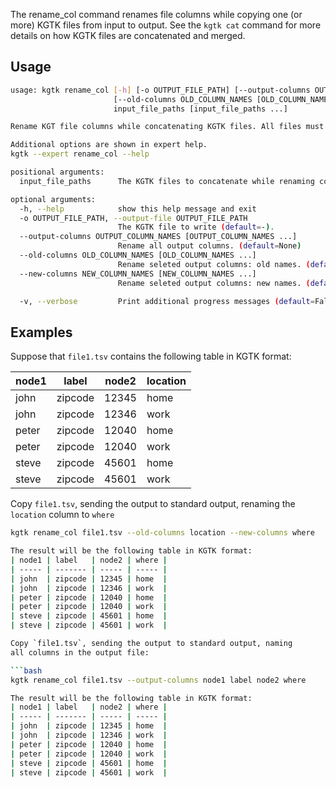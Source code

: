 The rename_col command renames file columns while copying one
(or more) KGTK files from input to output. See the `kgtk cat`
command for more details on how KGTK files are concatenated and merged.
## Usage

```bash
usage: kgtk rename_col [-h] [-o OUTPUT_FILE_PATH] [--output-columns OUTPUT_COLUMN_NAMES [OUTPUT_COLUMN_NAMES ...]]
                       [--old-columns OLD_COLUMN_NAMES [OLD_COLUMN_NAMES ...]] [--new-columns NEW_COLUMN_NAMES [NEW_COLUMN_NAMES ...]] [-v]
                       input_file_paths [input_file_paths ...]

Rename KGT file columns while concatenating KGTK files. All files must be KGTK edge files or all files must be KGTK node files (unless overridden with --mode=NONE). Rename all columns or selected columns. 

Additional options are shown in expert help.
kgtk --expert rename_col --help

positional arguments:
  input_file_paths      The KGTK files to concatenate while renaming columns.

optional arguments:
  -h, --help            show this help message and exit
  -o OUTPUT_FILE_PATH, --output-file OUTPUT_FILE_PATH
                        The KGTK file to write (default=-).
  --output-columns OUTPUT_COLUMN_NAMES [OUTPUT_COLUMN_NAMES ...]
                        Rename all output columns. (default=None)
  --old-columns OLD_COLUMN_NAMES [OLD_COLUMN_NAMES ...]
                        Rename seleted output columns: old names. (default=None)
  --new-columns NEW_COLUMN_NAMES [NEW_COLUMN_NAMES ...]
                        Rename seleted output columns: new names. (default=None)

  -v, --verbose         Print additional progress messages (default=False).
```

## Examples

Suppose that `file1.tsv` contains the following table in KGTK format:

| node1 | label   | node2 | location |
| ----- | ------- | ----- | -------- |
| john  | zipcode | 12345 | home     |
| john  | zipcode | 12346 | work     |
| peter | zipcode | 12040 | home     |
| peter | zipcode | 12040 | work     |
| steve | zipcode | 45601 | home     |
| steve | zipcode | 45601 | work     |

Copy `file1.tsv`, sending the output to standard output, renaming
the `location` column to `where`

```bash
kgtk rename_col file1.tsv --old-columns location --new-columns where

The result will be the following table in KGTK format:
| node1 | label   | node2 | where |
| ----- | ------- | ----- | ----- |
| john  | zipcode | 12345 | home  |
| john  | zipcode | 12346 | work  |
| peter | zipcode | 12040 | home  |
| peter | zipcode | 12040 | work  |
| steve | zipcode | 45601 | home  |
| steve | zipcode | 45601 | work  |

Copy `file1.tsv`, sending the output to standard output, naming
all columns in the output file:

```bash
kgtk rename_col file1.tsv --output-columns node1 label node2 where

The result will be the following table in KGTK format:
| node1 | label   | node2 | where |
| ----- | ------- | ----- | ----- |
| john  | zipcode | 12345 | home  |
| john  | zipcode | 12346 | work  |
| peter | zipcode | 12040 | home  |
| peter | zipcode | 12040 | work  |
| steve | zipcode | 45601 | home  |
| steve | zipcode | 45601 | work  |
